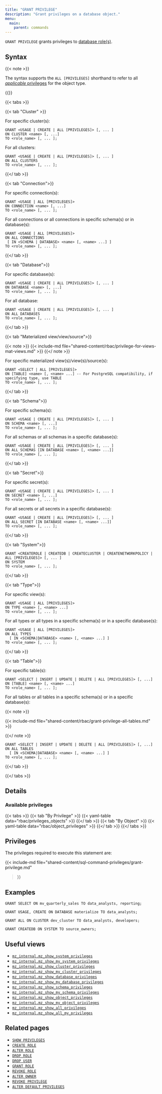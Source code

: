 ```yaml
---
title: "GRANT PRIVILEGE"
description: "Grant privileges on a database object."
menu:
  main:
    parent: commands
---
```


`GRANT PRIVILEGE` grants privileges to [database
role(s)](/security/access-control/manage-roles/).

## Syntax

{{< note >}}

The syntax supports the `ALL [PRIVILEGES]` shorthand to refer to all
[*applicable* privileges](/sql/grant-privilege/#available-privileges) for the
object type.

{{</note>}}

{{< tabs >}}

<!-- ============ CLUSTER syntax ==============  -->

{{< tab "Cluster" >}}

For specific cluster(s):

```mzsql
GRANT <USAGE | CREATE | ALL [PRIVILEGES]> [, ... ]
ON CLUSTER <name> [, ...]
TO <role_name> [, ... ];
```

For all clusters:

```mzsql
GRANT <USAGE | CREATE | ALL [PRIVILEGES]> [, ... ]
ON ALL CLUSTERS
TO <role_name> [, ... ];
```
{{</ tab >}}

<!-- ================== Connection syntax ======================  -->

{{< tab "Connection">}}

For specific connection(s):

```mzsql
GRANT <USAGE | ALL [PRIVILEGES]>
ON CONNECTION <name> [, ...]
TO <role_name> [, ... ];
```

For all connections or all connections in specific schema(s) or in database(s):

```mzsql
GRANT <USAGE | ALL [PRIVILEGES]>
ON ALL CONNECTIONS
 [ IN <SCHEMA | DATABASE> <name> [, <name> ...] ]
TO <role_name> [, ... ];
```

{{</ tab >}}

<!-- ================== Database syntax =====================  -->

{{< tab "Database">}}

For specific database(s):

```mzsql
GRANT <USAGE | CREATE | ALL [PRIVILEGES]> [, ... ]
ON DATABASE <name> [, ...]
TO <role_name> [, ... ];
```

For all database:

```mzsql
GRANT <USAGE | CREATE | ALL [PRIVILEGES]> [, ... ]
ON ALL DATABASES
TO <role_name> [, ... ];
```

{{</ tab >}}

<!-- =============== Materialized view syntax ===================  -->

{{< tab "Materialized view/view/source">}}

{{< note >}}
{{< include-md file="shared-content/rbac/privilege-for-views-mat-views.md" >}}
{{</ note >}}

For specific materialized view(s)/view(s)/source(s):

```mzsql
GRANT <SELECT | ALL [PRIVILEGES]>
ON [TABLE] <name> [, <name> ...] -- For PostgreSQL compatibility, if specifying type, use TABLE
TO <role_name> [, ... ];
```

{{</ tab >}}

<!-- ==================== Schema syntax =====================  -->

{{< tab "Schema">}}

For specific schema(s):

```mzsql
GRANT <USAGE | CREATE | ALL [PRIVILEGES]> [, ... ]
ON SCHEMA <name> [, ...]
TO <role_name> [, ... ];
```

For all schemas or all schemas in a specific database(s):

```mzsql
GRANT <USAGE | CREATE | ALL [PRIVILEGES]> [, ... ]
ON ALL SCHEMAS [IN DATABASE <name> [, <name> ...]]
TO <role_name> [, ... ];
```

{{</ tab >}}

<!-- ==================== Secret syntax =====================  -->

{{< tab "Secret">}}

For specific secret(s):

```mzsql
GRANT <USAGE | CREATE | ALL [PRIVILEGES]> [, ... ]
ON SECRET <name> [, ...]
TO <role_name> [, ... ];
```

For all secrets or all secrets in a specific database(s):

```mzsql
GRANT <USAGE | CREATE | ALL [PRIVILEGES]> [, ... ]
ON ALL SECRET [IN DATABASE <name> [, <name> ...]]
TO <role_name> [, ... ];
```

{{</ tab >}}

<!-- ==================== System syntax =====================  -->

{{< tab "System">}}

```mzsql
GRANT <CREATEROLE | CREATEDB | CREATECLUSTER | CREATENETWORKPOLICY | ALL [PRIVILEGES]> [, ... ]
ON SYSTEM
TO <role_name> [, ... ];
```

{{</ tab >}}

<!-- ==================== Type syntax =======================  -->

{{< tab "Type">}}

For specific view(s):

```mzsql
GRANT <USAGE | ALL [PRIVILEGES]>
ON TYPE <name> [, <name> ...]
TO <role_name> [, ... ];
```

For all types or all types in a specific schema(s) or in a specific database(s):

```mzsql
GRANT <USAGE | ALL [PRIVILEGES]>
ON ALL TYPES
  [ IN <SCHEMA|DATABASE> <name> [, <name> ...] ]
TO <role_name> [, ... ];
```

{{</ tab >}}

<!-- ======================= Table syntax =====================  -->

{{< tab "Table">}}

For specific table(s):

```mzsql
GRANT <SELECT | INSERT | UPDATE | DELETE | ALL [PRIVILEGES]> [, ...]
ON [TABLE] <name> [, <name> ...]
TO <role_name> [, ... ];
```

For all tables or all tables in a specific schema(s) or in a specific database(s):

{{< note >}}

{{< include-md file="shared-content/rbac/grant-privilege-all-tables.md" >}}

{{</ note >}}

```mzsql
GRANT <SELECT | INSERT | UPDATE | DELETE | ALL [PRIVILEGES]> [, ...]
ON ALL TABLES
  [ IN <SCHEMA|DATABASE> <name> [, <name> ...] ]
TO <role_name> [, ... ];
```

{{</ tab >}}

{{</ tabs >}}

## Details

### Available privileges

{{< tabs >}}
{{< tab "By Privilege" >}}
{{< yaml-table data="rbac/privileges_objects" >}}
{{</ tab >}}
{{< tab "By Object" >}}
{{< yaml-table data="rbac/object_privileges" >}}
{{</ tab >}}
{{</ tabs >}}

## Privileges

The privileges required to execute this statement are:

{{< include-md file="shared-content/sql-command-privileges/grant-privilege.md"
>}}

## Examples

```mzsql
GRANT SELECT ON mv_quarterly_sales TO data_analysts, reporting;
```

```mzsql
GRANT USAGE, CREATE ON DATABASE materialize TO data_analysts;
```

```mzsql
GRANT ALL ON CLUSTER dev_cluster TO data_analysts, developers;
```

```mzsql
GRANT CREATEDB ON SYSTEM TO source_owners;
```

## Useful views

- [`mz_internal.mz_show_system_privileges`](/sql/system-catalog/mz_internal/#mz_show_system_privileges)
- [`mz_internal.mz_show_my_system_privileges`](/sql/system-catalog/mz_internal/#mz_show_my_system_privileges)
- [`mz_internal.mz_show_cluster_privileges`](/sql/system-catalog/mz_internal/#mz_show_cluster_privileges)
- [`mz_internal.mz_show_my_cluster_privileges`](/sql/system-catalog/mz_internal/#mz_show_my_cluster_privileges)
- [`mz_internal.mz_show_database_privileges`](/sql/system-catalog/mz_internal/#mz_show_database_privileges)
- [`mz_internal.mz_show_my_database_privileges`](/sql/system-catalog/mz_internal/#mz_show_my_database_privileges)
- [`mz_internal.mz_show_schema_privileges`](/sql/system-catalog/mz_internal/#mz_show_schema_privileges)
- [`mz_internal.mz_show_my_schema_privileges`](/sql/system-catalog/mz_internal/#mz_show_my_schema_privileges)
- [`mz_internal.mz_show_object_privileges`](/sql/system-catalog/mz_internal/#mz_show_object_privileges)
- [`mz_internal.mz_show_my_object_privileges`](/sql/system-catalog/mz_internal/#mz_show_my_object_privileges)
- [`mz_internal.mz_show_all_privileges`](/sql/system-catalog/mz_internal/#mz_show_all_privileges)
- [`mz_internal.mz_show_all_my_privileges`](/sql/system-catalog/mz_internal/#mz_show_all_my_privileges)

## Related pages

- [`SHOW PRIVILEGES`](../show-privileges)
- [`CREATE ROLE`](../create-role)
- [`ALTER ROLE`](../alter-role)
- [`DROP ROLE`](../drop-role)
- [`DROP USER`](../drop-user)
- [`GRANT ROLE`](../grant-role)
- [`REVOKE ROLE`](../revoke-role)
- [`ALTER OWNER`](../alter-owner)
- [`REVOKE PRIVILEGE`](../revoke-privilege)
- [`ALTER DEFAULT PRIVILEGES`](../alter-default-privileges)
